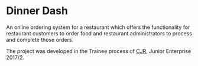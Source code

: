 # Dinner Dash

An online ordering system for a restaurant which offers the functionality for restaurant customers to order food and restaurant administrators to process and complete those orders.

The project was developed in the Trainee process of [CJR](https://www.cjr.org.br/), Junior Enterprise 2017/2.
